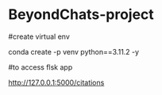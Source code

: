 # BeyondChats-project

#create virtual env

conda create -p venv python==3.11.2 -y

#to access flsk app

http://127.0.0.1:5000/citations
